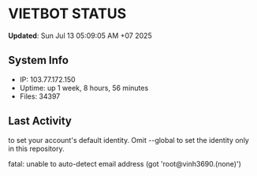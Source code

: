 # VIETBOT STATUS
**Updated**: Sun Jul 13 05:09:05 AM +07 2025

## System Info
- IP: 103.77.172.150
- Uptime: up 1 week, 8 hours, 56 minutes
- Files: 34397

## Last Activity

to set your account's default identity.
Omit --global to set the identity only in this repository.

fatal: unable to auto-detect email address (got 'root@vinh3690.(none)')
